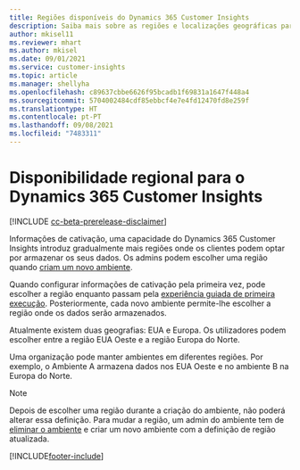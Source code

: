 ```yaml
---
title: Regiões disponíveis do Dynamics 365 Customer Insights
description: Saiba mais sobre as regiões e localizações geográficas para onde o serviço é implementado.
author: mkisel11
ms.reviewer: mhart
ms.author: mkisel
ms.date: 09/01/2021
ms.service: customer-insights
ms.topic: article
ms.manager: shellyha
ms.openlocfilehash: c89637cbbe6626f95bcadb1f69831a1647f448a4
ms.sourcegitcommit: 5704002484cdf85ebbcf4e7e4fd12470fd8e259f
ms.translationtype: HT
ms.contentlocale: pt-PT
ms.lasthandoff: 09/08/2021
ms.locfileid: "7483311"
---
```

# <a name="regional-availability-for-dynamics-365-customer-insights"></a>Disponibilidade regional para o Dynamics 365 Customer Insights

[!INCLUDE [cc-beta-prerelease-disclaimer](includes/cc-beta-prerelease-disclaimer.md)]

Informações de cativação, uma capacidade do Dynamics 365 Customer Insights introduz gradualmente mais regiões onde os clientes podem optar por armazenar os seus dados. Os admins podem escolher uma região quando [criam um novo ambiente](manage-environments-workspaces.md#create-an-environment). 

Quando configurar informações de cativação pela primeira vez, pode escolher a região enquanto passam pela [experiência guiada de primeira execução](quickstart.md). Posteriormente, cada novo ambiente permite-lhe escolher a região onde os dados serão armazenados.

Atualmente existem duas geografias: EUA e Europa. Os utilizadores podem escolher entre a região EUA Oeste e a região Europa do Norte.

Uma organização pode manter ambientes em diferentes regiões. Por exemplo, o Ambiente A armazena dados nos EUA Oeste e no ambiente B na Europa do Norte.

> [!NOTE]
> Depois de escolher uma região durante a criação do ambiente, não poderá alterar essa definição. Para mudar a região, um admin do ambiente tem de [eliminar o ambiente](manage-environments-workspaces.md#delete-an-environment) e criar um novo ambiente com a definição de região atualizada.


[!INCLUDE[footer-include](../includes/footer-banner.md)]
